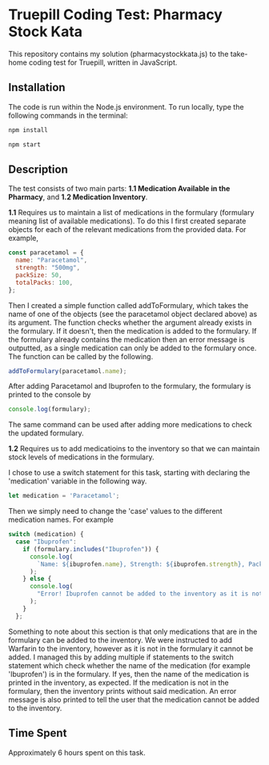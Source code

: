 # Truepill Coding Test: Pharmacy Stock Kata

This repository contains my solution (pharmacystockkata.js) to the take-home coding test for Truepill, written in JavaScript. 

## Installation

The code is run within the Node.js environment. To run locally, type the following commands in the terminal:
```bash
npm install
```
```bash
npm start
````

## Description

The test consists of two main parts: **1.1 Medication Available in the Pharmacy**, and **1.2 Medication Inventory**. 

**1.1** Requires us to maintain a list of medications in the formulary (formulary meaning list of available medications). To do this I first created separate objects for each of the relevant medications from the provided data. For example,
```javascript
const paracetamol = {
  name: "Paracetamol",
  strength: "500mg",
  packSize: 50,
  totalPacks: 100,
};
```
Then I created a simple function called addToFormulary, which takes the name of one of the objects (see the paracetamol object declared above) as its argument. The function checks whether the argument already exists in the formulary. If it doesn't, then the medication is added to the formulary. If the formulary already contains the medication then an error message is outputted, as a single medication can only be added to the formulary once. The function can be called by the following.
```javascript
addToFormulary(paracetamol.name);
```
After adding Paracetamol and Ibuprofen to the formulary, the formulary is printed to the console by
```javascript
console.log(formulary);
```
The same command can be used after adding more medications to check the updated formulary.


**1.2** Requires us to add medicatioins to the inventory so that we can maintain stock levels of medications in the formulary.

I chose to use a switch statement for this task, starting with declaring the 'medication' variable in the following way.
```javascript
let medication = 'Paracetamol';
```
Then we simply need to change the 'case' values to the different medication names. For example
```javascript
switch (medication) {
  case "Ibuprofen":
    if (formulary.includes("Ibuprofen")) {
      console.log(
        `Name: ${ibuprofen.name}, Strength: ${ibuprofen.strength}, Pack Size: ${ibuprofen.packSize}, Total Packs: ${ibuprofen.totalPacks}`
      );
    } else {
      console.log(
        "Error! Ibuprofen cannot be added to the inventory as it is not in the formulary."
      );
    }
  };
```

Something to note about this section is that only medications that are in the formulary can be added to the inventory. We were instructed to add Warfarin to the inventory, however as it is not in the formulary it cannot be added. I managed this by adding multiple if statements to the switch statement which check whether the name of the medication (for example 'Ibuprofen') is in the formulary. If yes, then the name of the medication is printed in the inventory, as expected. If the medication is not in the formulary, then the inventory prints without said medication. An error message is also printed to tell the user that the medication cannot be added to the inventory.

## Time Spent

Approximately 6 hours spent on this task.
